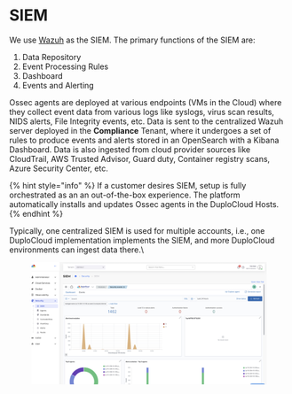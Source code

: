 # SIEM

We use [Wazuh](https://wazuh.com/) as the SIEM. The primary functions of the SIEM are:

1. Data Repository
2. Event Processing Rules
3. Dashboard
4. Events and Alerting

Ossec agents are deployed at various endpoints (VMs in the Cloud) where they collect event data from various logs like syslogs, virus scan results, NIDS alerts, File Integrity events, etc. Data is sent to the centralized Wazuh server deployed in the **Compliance** Tenant, where it undergoes a set of rules to produce events and alerts stored in an OpenSearch with a Kibana Dashboard. Data is also ingested from cloud provider sources like CloudTrail, AWS Trusted Advisor, Guard duty, Container registry scans, Azure Security Center, etc.

{% hint style="info" %}
If a customer desires SIEM, setup is fully orchestrated as an an out-of-the-box experience. The platform automatically installs and updates Ossec agents in the DuploCloud Hosts.&#x20;
{% endhint %}

Typically, one centralized SIEM is used for multiple accounts, i.e., one DuploCloud implementation implements the SIEM, and more DuploCloud environments can ingest data there.\


<figure><img src="../../.gitbook/assets/image (142).png" alt=""><figcaption></figcaption></figure>

